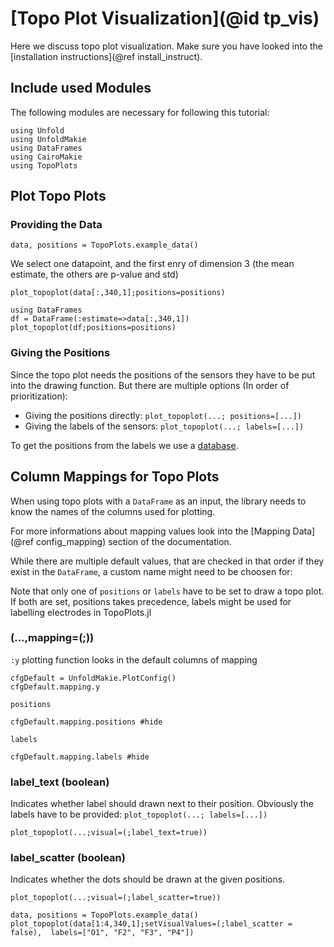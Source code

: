 # [Topo Plot Visualization](@id tp_vis)

Here we discuss topo plot visualization. 
Make sure you have looked into the [installation instructions](@ref install_instruct).

## Include used Modules
The following modules are necessary for following this tutorial:
```@example main
using Unfold
using UnfoldMakie
using DataFrames
using CairoMakie
using TopoPlots
```

## Plot Topo Plots

### Providing the Data

```@example main
data, positions = TopoPlots.example_data()
```
We select one datapoint, and the first enry of dimension 3 (the mean estimate, the others are p-value and std)

```@example main
plot_topoplot(data[:,340,1];positions=positions)
```

```@example main
using DataFrames
df = DataFrame(:estimate=>data[:,340,1])
plot_topoplot(df;positions=positions)
```

### Giving the Positions

Since the topo plot needs the positions of the sensors they have to be put into the drawing function. But there are multiple options (In order of prioritization):

- Giving the positions directly: `plot_topoplot(...; positions=[...])`
- Giving the labels of the sensors: `plot_topoplot(...; labels=[...])`

To get the positions from the labels we use a [database](https://raw.githubusercontent.com/sappelhoff/eeg_positions/main/data/Nz-T10-Iz-T9/standard_1005_2D.tsv).

## Column Mappings for Topo Plots

When using topo plots with a `DataFrame` as an input, the library needs to know the names of the columns used for plotting.

For more informations about mapping values look into the [Mapping Data](@ref config_mapping) section of the documentation.

While there are multiple default values, that are checked in that order if they exist in the `DataFrame`, a custom name might need to be choosen for:

Note that only one of `positions` or `labels` have to be set to draw a topo plot. If both are set, positions takes precedence, labels might be used for labelling electrodes in TopoPlots.jl

### (...,mapping=(;))

`:y` plotting function looks in the default columns of mapping
```@example main 
cfgDefault = UnfoldMakie.PlotConfig()
cfgDefault.mapping.y
```
`positions`
```@example main 
cfgDefault.mapping.positions #hide
```

`labels`
```@example main
cfgDefault.mapping.labels #hide
```


### label_text (boolean)
Indicates whether label should drawn next to their position.
Obviously the labels have to be provided: `plot_topoplot(...; labels=[...])`

`plot_topoplot(...;visual=(;label_text=true))`

### label_scatter (boolean)
Indicates whether the dots should be drawn at the given positions.

`plot_topoplot(...;visual=(;label_scatter=true))`


```@example main
data, positions = TopoPlots.example_data()
plot_topoplot(data[1:4,340,1];setVisualValues=(;label_scatter = false),  labels=["O1", "F2", "F3", "P4"])
```
